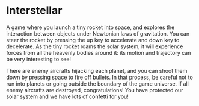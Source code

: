 # Interstellar

A game where you launch a tiny rocket into space, and explores the interaction between objects under Newtonian laws of gravitation. You can steer the rocket by pressing the up key to accelerate and down key to decelerate. As the tiny rocket roams the solar system, it will experience forces from all the heavenly bodies around it: its motion and trajectory can be very interesting to see!  

There are enemy aircrafts hijacking each planet, and you can shoot them down by pressing space to fire off bullets. In that process, be careful not to run into planets or going outside the boundary of the game universe. If all enemy aircrafts are destroyed, congratulations! You have protected our solar system and we have lots of confetti for you!
